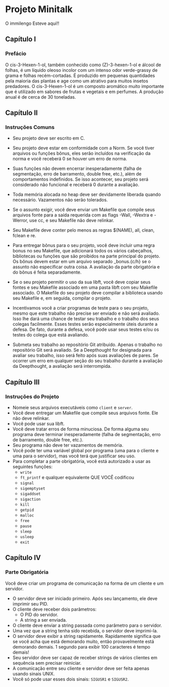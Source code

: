 # Projeto Minitalk
O immilengo Esteve aqui!!

## Capítulo I
### Prefácio

O cis-3-Hexen-1-ol, também conhecido como (Z)-3-hexen-1-ol e álcool de folhas, é um líquido oleoso incolor com um intenso odor verde-grassy de grama e folhas recém-cortadas. É produzido em pequenas quantidades pela maioria das plantas e age como um atrativo para muitos insetos predadores. O cis-3-Hexen-1-ol é um composto aromático muito importante que é utilizado em sabores de frutas e vegetais e em perfumes. A produção anual é de cerca de 30 toneladas.

## Capítulo II
### Instruções Comuns

- Seu projeto deve ser escrito em C.
- Seu projeto deve estar em conformidade com a Norm. Se você tiver arquivos ou funções bônus, eles serão incluídos na verificação da norma e você receberá 0 se houver um erro de norma.
- Suas funções não devem encerrar inesperadamente (falha de segmentação, erro de barramento, double free, etc.), além de comportamentos indefinidos. Se isso acontecer, seu projeto será considerado não funcional e receberá 0 durante a avaliação.
- Toda memória alocada no heap deve ser devidamente liberada quando necessário. Vazamentos não serão tolerados.
- Se o assunto exigir, você deve enviar um Makefile que compile seus arquivos fonte para a saída requerida com as flags -Wall, -Wextra e -Werror, use cc, e seu Makefile não deve relinkar.
- Seu Makefile deve conter pelo menos as regras $(NAME), all, clean, fclean e re.
- Para entregar bônus para o seu projeto, você deve incluir uma regra bonus no seu Makefile, que adicionará todos os vários cabeçalhos, bibliotecas ou funções que são proibidos na parte principal do projeto. Os bônus devem estar em um arquivo separado _bonus.{c/h} se o assunto não especificar outra coisa. A avaliação da parte obrigatória e do bônus é feita separadamente.
- Se o seu projeto permitir o uso da sua libft, você deve copiar seus fontes e seu Makefile associado em uma pasta libft com seu Makefile associado. O Makefile do seu projeto deve compilar a biblioteca usando seu Makefile e, em seguida, compilar o projeto.
- Incentivamos você a criar programas de teste para o seu projeto, mesmo que este trabalho não precise ser enviado e não será avaliado. Isso lhe dará uma chance de testar seu trabalho e o trabalho dos seus colegas facilmente. Esses testes serão especialmente úteis durante a defesa. De fato, durante a defesa, você pode usar seus testes e/ou os testes do colega que está avaliando.

- Submeta seu trabalho ao repositório Git atribuído. Apenas o trabalho no repositório Git será avaliado. Se a Deepthought for designada para avaliar seu trabalho, isso será feito após suas avaliações de pares. Se ocorrer um erro em qualquer seção do seu trabalho durante a avaliação da Deepthought, a avaliação será interrompida.

## Capítulo III
### Instruções do Projeto

- Nomeie seus arquivos executáveis como `client` e `server`.
- Você deve entregar um Makefile que compile seus arquivos fonte. Ele não deve relinkar.
- Você pode usar sua libft.
- Você deve tratar erros de forma minuciosa. De forma alguma seu programa deve terminar inesperadamente (falha de segmentação, erro de barramento, double free, etc.).
- Seu programa não deve ter vazamentos de memória.
- Você pode ter uma variável global por programa (uma para o cliente e uma para o servidor), mas você terá que justificar seu uso.
- Para completar a parte obrigatória, você está autorizado a usar as seguintes funções:
  - `write`
  - `ft_printf` e qualquer equivalente QUE VOCÊ codificou
  - `signal`
  - `sigemptyset`
  - `sigaddset`
  - `sigaction`
  - `kill`
  - `getpid`
  - `malloc`
  - `free`
  - `pause`
  - `sleep`
  - `usleep`
  - `exit`

## Capítulo IV
### Parte Obrigatória

Você deve criar um programa de comunicação na forma de um cliente e um servidor.

- O servidor deve ser iniciado primeiro. Após seu lançamento, ele deve imprimir seu PID.
- O cliente deve receber dois parâmetros:
  - O PID do servidor.
  - A string a ser enviada.
- O cliente deve enviar a string passada como parâmetro para o servidor.
- Uma vez que a string tenha sido recebida, o servidor deve imprimi-la.
- O servidor deve exibir a string rapidamente. Rapidamente significa que se você acha que está demorando muito, então provavelmente está demorando demais. 1 segundo para exibir 100 caracteres é tempo demais!
- Seu servidor deve ser capaz de receber strings de vários clientes em sequência sem precisar reiniciar.
- A comunicação entre seu cliente e servidor deve ser feita apenas usando sinais UNIX.
- Você só pode usar esses dois sinais: `SIGUSR1` e `SIGUSR2`.
